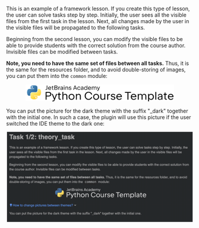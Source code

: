 This is an example of a framework lesson. 
If you create this type of lesson, the user can solve tasks step by step.
Initially, the user sees all the visible files from the first task in the lesson.
Next, all changes made by the user in the visible files 
will be propagated to the following tasks.

Beginning from the second lesson, you can modify the visible files to be able to provide 
students with the correct solution from the course author. 
Invisible files can be modified between tasks.

**Note, you need to have the same set of files between all tasks.** 
Thus, it is the same for the resources folder, and to avoid double-storing of images, 
you can put them into the `common` module:

<p align="center">
    <img src="../../../common/resources/images/logo.png" alt="Logo" width="400"/>
</p>

<div class="hint" title="How to change pictures between themes?">

You can put the picture for the dark theme with the suffix "_dark" together with the initial one.
In such a case, the plugin will use this picture if the user switched the IDE theme to the dark one:

<p align="center">
<img src="../../../common/resources/images/light_dark.gif" alt="Logo" width="500"/>
</p>
</div>

